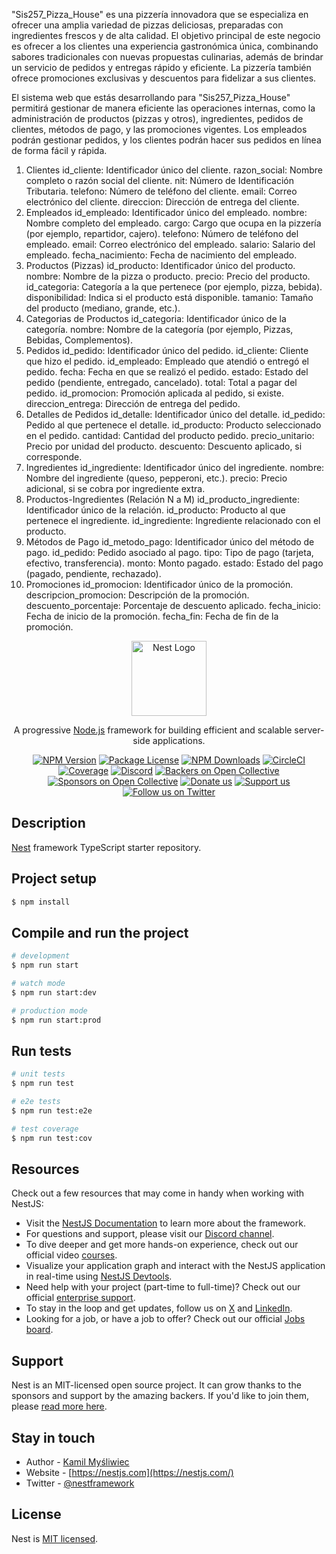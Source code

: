 "Sis257_Pizza_House" es una pizzería innovadora que se especializa en ofrecer una amplia variedad de pizzas deliciosas, preparadas con ingredientes frescos y de alta calidad. El objetivo principal de este negocio es ofrecer a los clientes una experiencia gastronómica única, combinando sabores tradicionales con nuevas propuestas culinarias, además de brindar un servicio de pedidos y entregas rápido y eficiente. La pizzería también ofrece promociones exclusivas y descuentos para fidelizar a sus clientes.

El sistema web que estás desarrollando para "Sis257_Pizza_House" permitirá gestionar de manera eficiente las operaciones internas, como la administración de productos (pizzas y otros), ingredientes, pedidos de clientes, métodos de pago, y las promociones vigentes. Los empleados podrán gestionar pedidos, y los clientes podrán hacer sus pedidos en línea de forma fácil y rápida.

1. Clientes
id_cliente: Identificador único del cliente.
razon_social: Nombre completo o razón social del cliente.
nit: Número de Identificación Tributaria.
telefono: Número de teléfono del cliente.
email: Correo electrónico del cliente.
direccion: Dirección de entrega del cliente.
2. Empleados
id_empleado: Identificador único del empleado.
nombre: Nombre completo del empleado.
cargo: Cargo que ocupa en la pizzería (por ejemplo, repartidor, cajero).
telefono: Número de teléfono del empleado.
email: Correo electrónico del empleado.
salario: Salario del empleado.
fecha_nacimiento: Fecha de nacimiento del empleado.
3. Productos (Pizzas)
id_producto: Identificador único del producto.
nombre: Nombre de la pizza o producto.
precio: Precio del producto.
id_categoria: Categoría a la que pertenece (por ejemplo, pizza, bebida).
disponibilidad: Indica si el producto está disponible.
tamanio: Tamaño del producto (mediano, grande, etc.).
4. Categorias de Productos
id_categoria: Identificador único de la categoría.
nombre: Nombre de la categoría (por ejemplo, Pizzas, Bebidas, Complementos).
5. Pedidos
id_pedido: Identificador único del pedido.
id_cliente: Cliente que hizo el pedido.
id_empleado: Empleado que atendió o entregó el pedido.
fecha: Fecha en que se realizó el pedido.
estado: Estado del pedido (pendiente, entregado, cancelado).
total: Total a pagar del pedido.
id_promocion: Promoción aplicada al pedido, si existe.
direccion_entrega: Dirección de entrega del pedido.
6. Detalles de Pedidos
id_detalle: Identificador único del detalle.
id_pedido: Pedido al que pertenece el detalle.
id_producto: Producto seleccionado en el pedido.
cantidad: Cantidad del producto pedido.
precio_unitario: Precio por unidad del producto.
descuento: Descuento aplicado, si corresponde.
7. Ingredientes
id_ingrediente: Identificador único del ingrediente.
nombre: Nombre del ingrediente (queso, pepperoni, etc.).
precio: Precio adicional, si se cobra por ingrediente extra.
8. Productos-Ingredientes (Relación N a M)
id_producto_ingrediente: Identificador único de la relación.
id_producto: Producto al que pertenece el ingrediente.
id_ingrediente: Ingrediente relacionado con el producto.
9. Métodos de Pago
id_metodo_pago: Identificador único del método de pago.
id_pedido: Pedido asociado al pago.
tipo: Tipo de pago (tarjeta, efectivo, transferencia).
monto: Monto pagado.
estado: Estado del pago (pagado, pendiente, rechazado).
10. Promociones
id_promocion: Identificador único de la promoción.
descripcion_promocion: Descripción de la promoción.
descuento_porcentaje: Porcentaje de descuento aplicado.
fecha_inicio: Fecha de inicio de la promoción.
fecha_fin: Fecha de fin de la promoción.




<p align="center">
  <a href="http://nestjs.com/" target="blank"><img src="https://nestjs.com/img/logo-small.svg" width="120" alt="Nest Logo" /></a>
</p>

[circleci-image]: https://img.shields.io/circleci/build/github/nestjs/nest/master?token=abc123def456
[circleci-url]: https://circleci.com/gh/nestjs/nest

  <p align="center">A progressive <a href="http://nodejs.org" target="_blank">Node.js</a> framework for building efficient and scalable server-side applications.</p>
    <p align="center">
<a href="https://www.npmjs.com/~nestjscore" target="_blank"><img src="https://img.shields.io/npm/v/@nestjs/core.svg" alt="NPM Version" /></a>
<a href="https://www.npmjs.com/~nestjscore" target="_blank"><img src="https://img.shields.io/npm/l/@nestjs/core.svg" alt="Package License" /></a>
<a href="https://www.npmjs.com/~nestjscore" target="_blank"><img src="https://img.shields.io/npm/dm/@nestjs/common.svg" alt="NPM Downloads" /></a>
<a href="https://circleci.com/gh/nestjs/nest" target="_blank"><img src="https://img.shields.io/circleci/build/github/nestjs/nest/master" alt="CircleCI" /></a>
<a href="https://coveralls.io/github/nestjs/nest?branch=master" target="_blank"><img src="https://coveralls.io/repos/github/nestjs/nest/badge.svg?branch=master#9" alt="Coverage" /></a>
<a href="https://discord.gg/G7Qnnhy" target="_blank"><img src="https://img.shields.io/badge/discord-online-brightgreen.svg" alt="Discord"/></a>
<a href="https://opencollective.com/nest#backer" target="_blank"><img src="https://opencollective.com/nest/backers/badge.svg" alt="Backers on Open Collective" /></a>
<a href="https://opencollective.com/nest#sponsor" target="_blank"><img src="https://opencollective.com/nest/sponsors/badge.svg" alt="Sponsors on Open Collective" /></a>
  <a href="https://paypal.me/kamilmysliwiec" target="_blank"><img src="https://img.shields.io/badge/Donate-PayPal-ff3f59.svg" alt="Donate us"/></a>
    <a href="https://opencollective.com/nest#sponsor"  target="_blank"><img src="https://img.shields.io/badge/Support%20us-Open%20Collective-41B883.svg" alt="Support us"></a>
  <a href="https://twitter.com/nestframework" target="_blank"><img src="https://img.shields.io/twitter/follow/nestframework.svg?style=social&label=Follow" alt="Follow us on Twitter"></a>
</p>
  <!--[![Backers on Open Collective](https://opencollective.com/nest/backers/badge.svg)](https://opencollective.com/nest#backer)
  [![Sponsors on Open Collective](https://opencollective.com/nest/sponsors/badge.svg)](https://opencollective.com/nest#sponsor)-->

## Description

[Nest](https://github.com/nestjs/nest) framework TypeScript starter repository.

## Project setup

```bash
$ npm install
```

## Compile and run the project

```bash
# development
$ npm run start

# watch mode
$ npm run start:dev

# production mode
$ npm run start:prod
```

## Run tests

```bash
# unit tests
$ npm run test

# e2e tests
$ npm run test:e2e

# test coverage
$ npm run test:cov
```

## Resources

Check out a few resources that may come in handy when working with NestJS:

- Visit the [NestJS Documentation](https://docs.nestjs.com) to learn more about the framework.
- For questions and support, please visit our [Discord channel](https://discord.gg/G7Qnnhy).
- To dive deeper and get more hands-on experience, check out our official video [courses](https://courses.nestjs.com/).
- Visualize your application graph and interact with the NestJS application in real-time using [NestJS Devtools](https://devtools.nestjs.com).
- Need help with your project (part-time to full-time)? Check out our official [enterprise support](https://enterprise.nestjs.com).
- To stay in the loop and get updates, follow us on [X](https://x.com/nestframework) and [LinkedIn](https://linkedin.com/company/nestjs).
- Looking for a job, or have a job to offer? Check out our official [Jobs board](https://jobs.nestjs.com).

## Support

Nest is an MIT-licensed open source project. It can grow thanks to the sponsors and support by the amazing backers. If you'd like to join them, please [read more here](https://docs.nestjs.com/support).

## Stay in touch

- Author - [Kamil Myśliwiec](https://twitter.com/kammysliwiec)
- Website - [https://nestjs.com](https://nestjs.com/)
- Twitter - [@nestframework](https://twitter.com/nestframework)

## License

Nest is [MIT licensed](https://github.com/nestjs/nest/blob/master/LICENSE).
